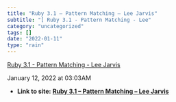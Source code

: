 ```yaml
---
title: "Ruby 3.1 – Pattern Matching – Lee Jarvis"
subtitle: "[ Ruby 3.1 - Pattern Matching - Lee"
category: "uncategorized"
tags: []
date: "2022-01-11"
type: "rain"
---
```

[ Ruby 3.1 - Pattern Matching - Lee
Jarvis](<https://leejarvis.me/posts/2022/ruby-3-pattern-matching>)

January 12, 2022 at 03:03AM


* **Link to site:** **[Ruby 3.1 – Pattern Matching – Lee Jarvis](None)**